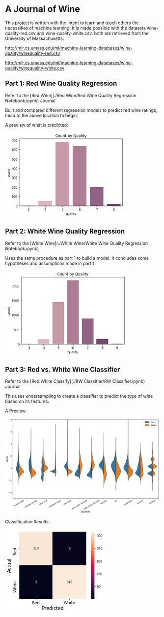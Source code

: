# A Journal of Wine

This project is written with the intent to learn and teach others the necessities of machine learning. It is made possible with the datasets wine-quality-red.csv and wine-quality-white.csv, both are retrieved from the University of Massachusetts: 

http://mlr.cs.umass.edu/ml/machine-learning-databases/wine-quality/winequality-red.csv

http://mlr.cs.umass.edu/ml/machine-learning-databases/wine-quality/winequality-white.csv



## Part 1: Red Wine Quality Regression

Refer to the [Red Wine](./Red Wine/Red Wine Quality Regression Notebook.ipynb) Journal

Built and compared different regression models to predict red wine ratings, head to the above location to begin.

A preview of what is predicted:

![png](./Red%20Wine/Output/output_12_0.png)



## Part 2: White Wine Quality Regression

Refer to the [White Wine](./White Wine/White Wine Quality Regression Notebook.ipynb)

Uses the same procedure as part 1 to build a model. It concludes some hypotheses and assumptions made in part 1

![png](./White%20Wine/Output/output_12_0.png)

## Part 3: Red vs. White Wine Classifier

Refer to the [Red White Classify](./RW Classifier/RW Classifier.ipynb) Journal

This uses undersampling to create a classifier to predict the type of wine based on its features.

A Preview: 

![png](./RW%20Classifier/Output/output_21_0.png)



Classification Results:

![png](./RW%20Classifier/Output/output_29_1.png)
